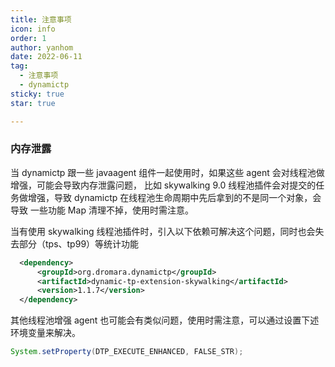 ```yaml
---
title: 注意事项
icon: info
order: 1
author: yanhom
date: 2022-06-11
tag:
  - 注意事项
  - dynamictp
sticky: true
star: true

---
```


### 内存泄露

当 dynamictp 跟一些 javaagent 组件一起使用时，如果这些 agent 会对线程池做增强，可能会导致内存泄露问题，
比如 skywalking 9.0 线程池插件会对提交的任务做增强，导致 dynamictp 在线程池生命周期中先后拿到的不是同一个对象，会导致
一些功能 Map 清理不掉，使用时需注意。

当有使用 skywalking 线程池插件时，引入以下依赖可解决这个问题，同时也会失去部分（tps、tp99）等统计功能

```xml
  <dependency>
      <groupId>org.dromara.dynamictp</groupId>
      <artifactId>dynamic-tp-extension-skywalking</artifactId>
      <version>1.1.7</version>
  </dependency>
 ```
其他线程池增强 agent 也可能会有类似问题，使用时需注意，可以通过设置下述环境变量来解决。

```java
System.setProperty(DTP_EXECUTE_ENHANCED, FALSE_STR);

```